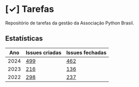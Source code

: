 # [✓] Tarefas

Repositório de tarefas da gestão da Associação Python Brasil.

## Estatísticas
Ano | Issues criadas | Issues fechadas 
----|----------------|----------------
2024|[499](https://github.com/apyb/tarefas/issues?q=created%3A2024-01-01..2024-12-31+)|[462](https://github.com/apyb/tarefas/issues?q=closed%3A2024-01-01..2024-12-31+)
2023|[216](https://github.com/apyb/tarefas/issues?q=created%3A2023-01-01..2023-12-31+)|[136](https://github.com/apyb/tarefas/issues?q=closed%3A2023-01-01..2023-12-31+)
2022|[298](https://github.com/apyb/tarefas/issues?q=created%3A2022-01-01..2022-12-31)|[237](https://github.com/apyb/tarefas/issues?q=closed%3A2022-01-01..2022-12-31)
